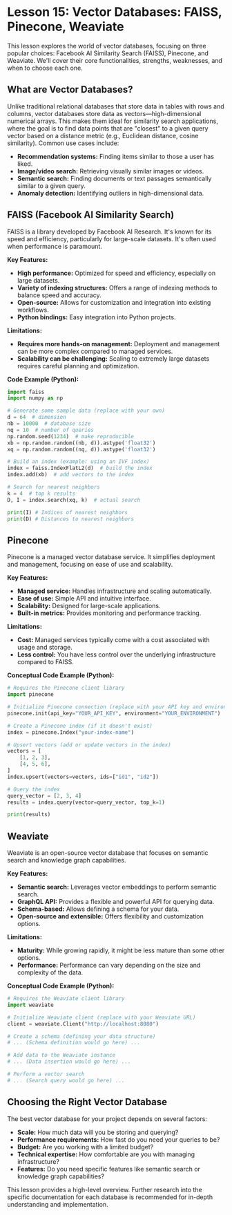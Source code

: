 # Lesson 15: Vector Databases: FAISS, Pinecone, Weaviate

This lesson explores the world of vector databases, focusing on three popular choices: Facebook AI Similarity Search (FAISS), Pinecone, and Weaviate. We'll cover their core functionalities, strengths, weaknesses, and when to choose each one.

## What are Vector Databases?

Unlike traditional relational databases that store data in tables with rows and columns, vector databases store data as vectors—high-dimensional numerical arrays.  This makes them ideal for similarity search applications, where the goal is to find data points that are "closest" to a given query vector based on a distance metric (e.g., Euclidean distance, cosine similarity).  Common use cases include:

* **Recommendation systems:** Finding items similar to those a user has liked.
* **Image/video search:** Retrieving visually similar images or videos.
* **Semantic search:** Finding documents or text passages semantically similar to a given query.
* **Anomaly detection:** Identifying outliers in high-dimensional data.


## FAISS (Facebook AI Similarity Search)

FAISS is a library developed by Facebook AI Research. It's known for its speed and efficiency, particularly for large-scale datasets.  It's often used when performance is paramount.

**Key Features:**

* **High performance:** Optimized for speed and efficiency, especially on large datasets.
* **Variety of indexing structures:** Offers a range of indexing methods to balance speed and accuracy.
* **Open-source:**  Allows for customization and integration into existing workflows.
* **Python bindings:** Easy integration into Python projects.

**Limitations:**

* **Requires more hands-on management:**  Deployment and management can be more complex compared to managed services.
* **Scalability can be challenging:**  Scaling to extremely large datasets requires careful planning and optimization.


**Code Example (Python):**

```python
import faiss
import numpy as np

# Generate some sample data (replace with your own)
d = 64  # dimension
nb = 10000  # database size
nq = 10  # number of queries
np.random.seed(1234)  # make reproducible
xb = np.random.random((nb, d)).astype('float32')
xq = np.random.random((nq, d)).astype('float32')

# Build an index (example: using an IVF index)
index = faiss.IndexFlatL2(d)  # build the index
index.add(xb)  # add vectors to the index

# Search for nearest neighbors
k = 4  # top k results
D, I = index.search(xq, k)  # actual search

print(I) # Indices of nearest neighbors
print(D) # Distances to nearest neighbors
```


## Pinecone

Pinecone is a managed vector database service. It simplifies deployment and management, focusing on ease of use and scalability.

**Key Features:**

* **Managed service:**  Handles infrastructure and scaling automatically.
* **Ease of use:**  Simple API and intuitive interface.
* **Scalability:** Designed for large-scale applications.
* **Built-in metrics:** Provides monitoring and performance tracking.

**Limitations:**

* **Cost:**  Managed services typically come with a cost associated with usage and storage.
* **Less control:**  You have less control over the underlying infrastructure compared to FAISS.


**Conceptual Code Example (Python):**

```python
# Requires the Pinecone client library
import pinecone

# Initialize Pinecone connection (replace with your API key and environment)
pinecone.init(api_key="YOUR_API_KEY", environment="YOUR_ENVIRONMENT")

# Create a Pinecone index (if it doesn't exist)
index = pinecone.Index("your-index-name")

# Upsert vectors (add or update vectors in the index)
vectors = [
    [1, 2, 3],
    [4, 5, 6],
]
index.upsert(vectors=vectors, ids=["id1", "id2"])

# Query the index
query_vector = [2, 3, 4]
results = index.query(vector=query_vector, top_k=1)

print(results)
```

## Weaviate

Weaviate is an open-source vector database that focuses on semantic search and knowledge graph capabilities.

**Key Features:**

* **Semantic search:**  Leverages vector embeddings to perform semantic search.
* **GraphQL API:**  Provides a flexible and powerful API for querying data.
* **Schema-based:** Allows defining a schema for your data.
* **Open-source and extensible:**  Offers flexibility and customization options.


**Limitations:**

* **Maturity:** While growing rapidly, it might be less mature than some other options.
* **Performance:** Performance can vary depending on the size and complexity of the data.


**Conceptual Code Example (Python):**

```python
# Requires the Weaviate client library
import weaviate

# Initialize Weaviate client (replace with your Weaviate URL)
client = weaviate.Client("http://localhost:8080")

# Create a schema (defining your data structure)
# ... (Schema definition would go here) ...

# Add data to the Weaviate instance
# ... (Data insertion would go here) ...

# Perform a vector search
# ... (Search query would go here) ...

```


## Choosing the Right Vector Database

The best vector database for your project depends on several factors:

* **Scale:**  How much data will you be storing and querying?
* **Performance requirements:**  How fast do you need your queries to be?
* **Budget:**  Are you working with a limited budget?
* **Technical expertise:**  How comfortable are you with managing infrastructure?
* **Features:** Do you need specific features like semantic search or knowledge graph capabilities?


This lesson provides a high-level overview.  Further research into the specific documentation for each database is recommended for in-depth understanding and implementation.

